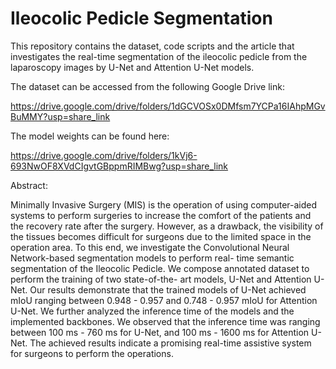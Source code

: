 # Ileocolic Pedicle Segmentation
This repository contains the dataset, code scripts and the article that investigates the real-time segmentation of the ileocolic pedicle from the laparoscopy images by U-Net and Attention U-Net models.

The dataset can be accessed from the following Google Drive link:

https://drive.google.com/drive/folders/1dGCVOSx0DMfsm7YCPa16IAhpMGvBuMMY?usp=share_link

The model weights can be found here:

https://drive.google.com/drive/folders/1kVj6-693NwOF8XVdCIgvtGBppmRIMBwg?usp=share_link

Abstract:

Minimally Invasive Surgery (MIS) is the operation of using computer-aided systems to perform surgeries to increase the comfort of the patients and the recovery rate after the surgery. However, as a drawback, the visibility of the tissues becomes difficult for surgeons due to the limited space in the operation area. To this end, we investigate the Convolutional Neural Network-based segmentation models to perform real- time semantic segmentation of the Ileocolic Pedicle. We compose annotated dataset to perform the training of two state-of-the- art models, U-Net and Attention U-Net. Our results demonstrate that the trained models of U-Net achieved mIoU ranging between 0.948 - 0.957 and 0.748 - 0.957 mIoU for Attention U-Net. We further analyzed the inference time of the models and the implemented backbones. We observed that the inference time was ranging between 100 ms - 760 ms for U-Net, and 100 ms - 1600 ms for Attention U-Net. The achieved results indicate a promising real-time assistive system for surgeons to perform the operations.
